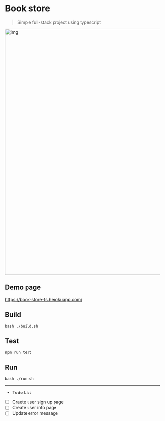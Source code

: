 # Book store
> Simple full-stack project using typescript

<img width="800" alt="img" src="https://user-images.githubusercontent.com/10775915/89705010-6c162800-d994-11ea-977d-482480f3529e.png"></img>

## Demo page
https://book-store-ts.herokuapp.com/

## Build
```shellscript
bash ./build.sh
```

## Test
```shellscript
npm run test
```

## Run
```shellscript
bash ./run.sh
```

----

- Todo List
- [ ] Craete user sign up page
- [ ] Create user info page
- [ ] Update error message
